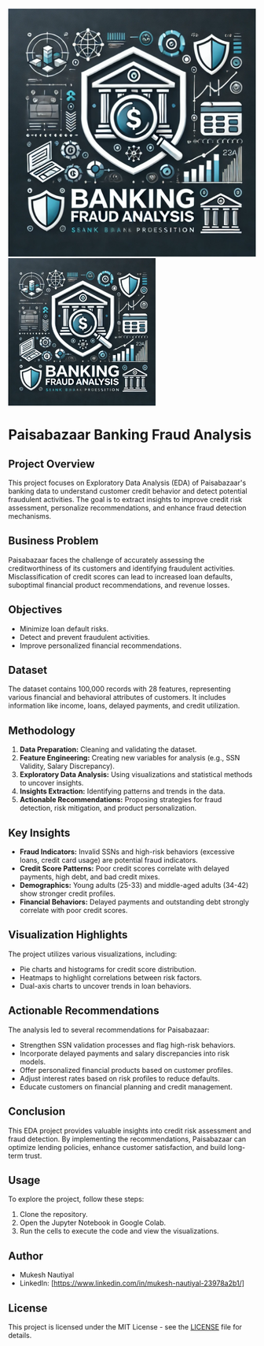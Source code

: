 ![Logo](logo.png)
<img src="logo.png" alt="Banking Fraud Analysis Logo" width="300">
# Paisabazaar Banking Fraud Analysis

## Project Overview

This project focuses on Exploratory Data Analysis (EDA) of Paisabazaar's banking data to understand customer credit behavior and detect potential fraudulent activities. The goal is to extract insights to improve credit risk assessment, personalize recommendations, and enhance fraud detection mechanisms.

## Business Problem

Paisabazaar faces the challenge of accurately assessing the creditworthiness of its customers and identifying fraudulent activities. Misclassification of credit scores can lead to increased loan defaults, suboptimal financial product recommendations, and revenue losses.

## Objectives

* Minimize loan default risks.
* Detect and prevent fraudulent activities.
* Improve personalized financial recommendations.

## Dataset

The dataset contains 100,000 records with 28 features, representing various financial and behavioral attributes of customers. It includes information like income, loans, delayed payments, and credit utilization.

## Methodology

1. **Data Preparation:** Cleaning and validating the dataset.
2. **Feature Engineering:** Creating new variables for analysis (e.g., SSN Validity, Salary Discrepancy).
3. **Exploratory Data Analysis:** Using visualizations and statistical methods to uncover insights.
4. **Insights Extraction:** Identifying patterns and trends in the data.
5. **Actionable Recommendations:** Proposing strategies for fraud detection, risk mitigation, and product personalization.

## Key Insights

* **Fraud Indicators:** Invalid SSNs and high-risk behaviors (excessive loans, credit card usage) are potential fraud indicators.
* **Credit Score Patterns:** Poor credit scores correlate with delayed payments, high debt, and bad credit mixes.
* **Demographics:** Young adults (25-33) and middle-aged adults (34-42) show stronger credit profiles.
* **Financial Behaviors:** Delayed payments and outstanding debt strongly correlate with poor credit scores.

## Visualization Highlights

The project utilizes various visualizations, including:

* Pie charts and histograms for credit score distribution.
* Heatmaps to highlight correlations between risk factors.
* Dual-axis charts to uncover trends in loan behaviors.

## Actionable Recommendations

The analysis led to several recommendations for Paisabazaar:

* Strengthen SSN validation processes and flag high-risk behaviors.
* Incorporate delayed payments and salary discrepancies into risk models.
* Offer personalized financial products based on customer profiles.
* Adjust interest rates based on risk profiles to reduce defaults.
* Educate customers on financial planning and credit management.

## Conclusion

This EDA project provides valuable insights into credit risk assessment and fraud detection. By implementing the recommendations, Paisabazaar can optimize lending policies, enhance customer satisfaction, and build long-term trust.

## Usage

To explore the project, follow these steps:

1. Clone the repository.
2. Open the Jupyter Notebook in Google Colab.
3. Run the cells to execute the code and view the visualizations.

## Author

* Mukesh Nautiyal
* LinkedIn: [https://www.linkedin.com/in/mukesh-nautiyal-23978a2b1/]

## License

This project is licensed under the MIT License - see the [LICENSE](LICENSE) file for details.
